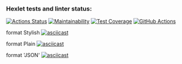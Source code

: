 ### Hexlet tests and linter status:
[![Actions Status](https://github.com/larisaRakhimova7/frontend-project-46/workflows/hexlet-check/badge.svg)](https://github.com/larisaRakhimova7/frontend-project-46/actions)
[![Maintainability](https://api.codeclimate.com/v1/badges/80373e25c74e3e722f48/maintainability)](https://codeclimate.com/github/larisaRakhimova7/frontend-project-46/maintainability)
[![Test Coverage](https://api.codeclimate.com/v1/badges/80373e25c74e3e722f48/test_coverage)](https://codeclimate.com/github/larisaRakhimova7/frontend-project-46/test_coverage)
[![GitHub Actions](https://github.com/larisaRakhimova7/frontend-project-46/actions/workflows/main.yml/badge.svg)](https://github.com/larisaRakhimova7/frontend-project-46/actions/workflows/main.yml)
   
   
   format Stylish
   [![asciicast](https://asciinema.org/a/563532.svg)](https://asciinema.org/a/563532)
   
   format Plain
   [![asciicast](https://asciinema.org/a/563534.svg)](https://asciinema.org/a/563534)
   
   format 'JSON'
   [![asciicast](https://asciinema.org/a/563531.svg)](https://asciinema.org/a/563531)

